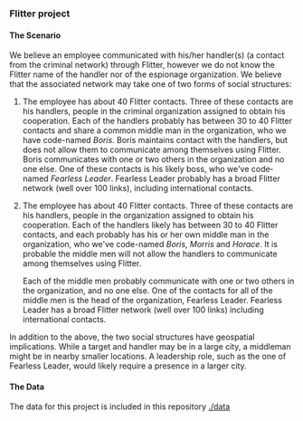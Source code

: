 ### Flitter project

#### The Scenario
We believe an employee communicated with his/her handler(s) (a contact from the
criminal network) through Flitter, however we do not know the Flitter name of 
the handler nor of the espionage organization. We believe that the associated 
network may take one of two forms of social structures:

1. The employee has about 40 Flitter contacts. Three of these contacts are his 
   handlers, people in the criminal organization assigned to obtain his 
   cooperation. Each of the handlers probably has between 30 to 40 Flitter 
   contacts and share a common middle man in the organization, who we have 
   code-named *Boris*. Boris maintains contact with the handlers, but does not 
   allow them to communicate among themselves using Flitter. Boris communicates 
   with one or two others in the organization and no one else. One of these 
   contacts is his likely boss, who we've code­named *Fearless Leader*. Fearless 
   Leader probably has a broad Flitter network (well over 100 links), including 
   international contacts.

2. The employee has about 40 Flitter contacts. Three of these contacts are his 
   handlers, people in the organization assigned to obtain his cooperation. Each 
   of the handlers likely has between 30 to 40 Flitter contacts, and each probably 
   has his or her own middle man in the organization, who we've code-named *Boris*, 
   *Morris* and *Horace*. It is probable the middle men will not allow the handlers
   to communicate among themselves using Flitter. 

   Each of the middle men probably communicate with one or two others in the 
   organization, and no one else. One of the contacts for all of the middle men 
   is the head of the organization, Fearless Leader. Fearless Leader has a 
   broad Flitter network (well over 100 links) including international contacts.

In addition to the above, the two social structures have geospatial 
implications. While a target and handler may be in a large city, a middleman
might be in nearby smaller locations. A leadership role, such as the one of 
Fearless Leader, would likely require a presence in a larger city.

#### The Data
The data for this project is included in this repository [./data](../master/data/)

